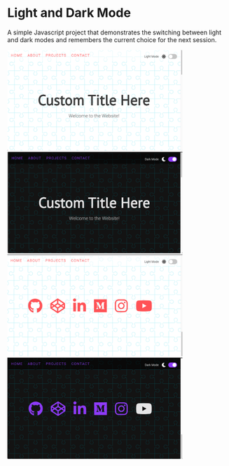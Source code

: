 # Light and Dark Mode

A simple Javascript project that demonstrates the switching between light and dark modes and remembers the current choice for the next session. 

<img src="Screenshots/title-light.png" alt="title-light" width="400" />



<img src="Screenshots/title-dark.png" alt="title-dark" width="400" />



<img src="Screenshots/media-light.png" alt="media-light" width="400" />



<img src="Screenshots/media-dark.png" alt="media-dark" width="400" />